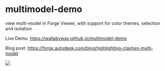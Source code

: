 # multimodel-demo
view multi-model in Forge Viewer, with support for color themes, selection and isolation


Live Demo: https://wallabyway.github.io/multimodel-demo


Blog post: https://forge.autodesk.com/blog/highlighting-clashes-multi-model

![](https://user-images.githubusercontent.com/440241/46625349-a812a480-cb01-11e8-8d79-db2789cdecca.jpg)
